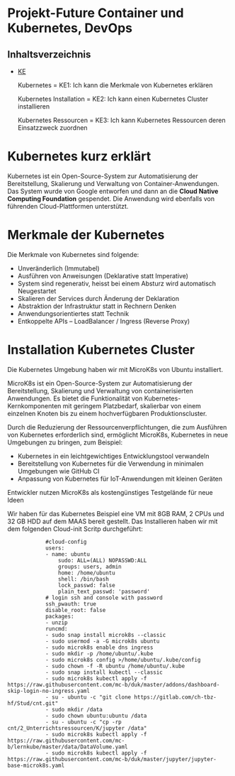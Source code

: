 Projekt-Future Container und Kubernetes, DevOps
========
## Inhaltsverzeichnis
- [KE](/01_Kompetenzen/KE/)
   
    Kubernetes = KE1: Ich kann die Merkmale von Kubernetes erklären

    Kubernetes Installation = KE2: Ich kann einen Kubernetes Cluster installieren

    Kubernetes Ressourcen = KE3: Ich kann Kubernetes Ressourcen deren Einsatzzweck zuordnen

# Kubernetes kurz erklärt

Kubernetes ist ein Open-Source-System zur Automatisierung der Bereitstellung, Skalierung und Verwaltung von Container-Anwendungen. Das System wurde von Google entworfen und dann an die **Cloud Native Computing Foundation** gespendet. Die Anwendung wird ebenfalls von führenden Cloud-Plattformen unterstützt.

# Merkmale der Kubernetes

Die Merkmale von Kubernetes sind folgende:

- Unveränderlich (Immutabel)
- Ausführen von Anweisungen (Deklarative statt Imperative)
- System sind regenerativ, heisst bei einem Absturz wird automatisch Neugestartet
- Skalieren der Services durch Änderung der Deklaration
- Abstraktion der Infrastruktur statt in Rechnern Denken
- Anwendungsorientiertes statt Technik
- Entkoppelte APIs – LoadBalancer / Ingress (Reverse Proxy)

# Installation Kubernetes Cluster

Die Kubernetes Umgebung haben wir mit MicroK8s von Ubuntu installiert.

MicroK8s ist ein Open-Source-System zur Automatisierung der Bereitstellung, Skalierung und Verwaltung von containerisierten Anwendungen. Es bietet die Funktionalität von Kubernetes-Kernkomponenten mit geringem Platzbedarf, skalierbar von einem einzelnen Knoten bis zu einem hochverfügbaren Produktionscluster.

Durch die Reduzierung der Ressourcenverpflichtungen, die zum Ausführen von Kubernetes erforderlich sind, ermöglicht MicroK8s, Kubernetes in neue Umgebungen zu bringen, zum Beispiel:

- Kubernetes in ein leichtgewichtiges Entwicklungstool verwandeln
- Bereitstellung von Kubernetes für die Verwendung in minimalen Umgebungen wie GitHub CI
- Anpassung von Kubernetes für IoT-Anwendungen mit kleinen Geräten

Entwickler nutzen MicroK8s als kostengünstiges Testgelände für neue Ideen

Wir haben für das Kubernetes Beispiel eine VM mit 8GB RAM, 2 CPUs und 32 GB HDD auf dem MAAS bereit gestellt.
Das Installieren haben wir mit dem folgenden Cloud-init Scritp durchgeführt: 

                #cloud-config
                users:
                - name: ubuntu
                    sudo: ALL=(ALL) NOPASSWD:ALL
                    groups: users, admin
                    home: /home/ubuntu
                    shell: /bin/bash
                    lock_passwd: false
                    plain_text_passwd: 'password'        
                # login ssh and console with password
                ssh_pwauth: true
                disable_root: false    
                packages:
                - unzip
                runcmd:
                - sudo snap install microk8s --classic
                - sudo usermod -a -G microk8s ubuntu
                - sudo microk8s enable dns ingress
                - sudo mkdir -p /home/ubuntu/.kube
                - sudo microk8s config >/home/ubuntu/.kube/config
                - sudo chown -f -R ubuntu /home/ubuntu/.kube
                - sudo snap install kubectl --classic   
                - sudo microk8s kubectl apply -f https://raw.githubusercontent.com/mc-b/duk/master/addons/dashboard-skip-login-no-ingress.yaml
                - su - ubuntu -c "git clone https://gitlab.com/ch-tbz-hf/Stud/cnt.git"
                - sudo mkdir /data
                - sudo chown ubuntu:ubuntu /data
                - su - ubuntu -c "cp -rp cnt/2_Unterrichtsressourcen/K/jupyter /data"
                - sudo microk8s kubectl apply -f https://raw.githubusercontent.com/mc-b/lernkube/master/data/DataVolume.yaml
                - sudo microk8s kubectl apply -f https://raw.githubusercontent.com/mc-b/duk/master/jupyter/jupyter-base-microk8s.yaml    
